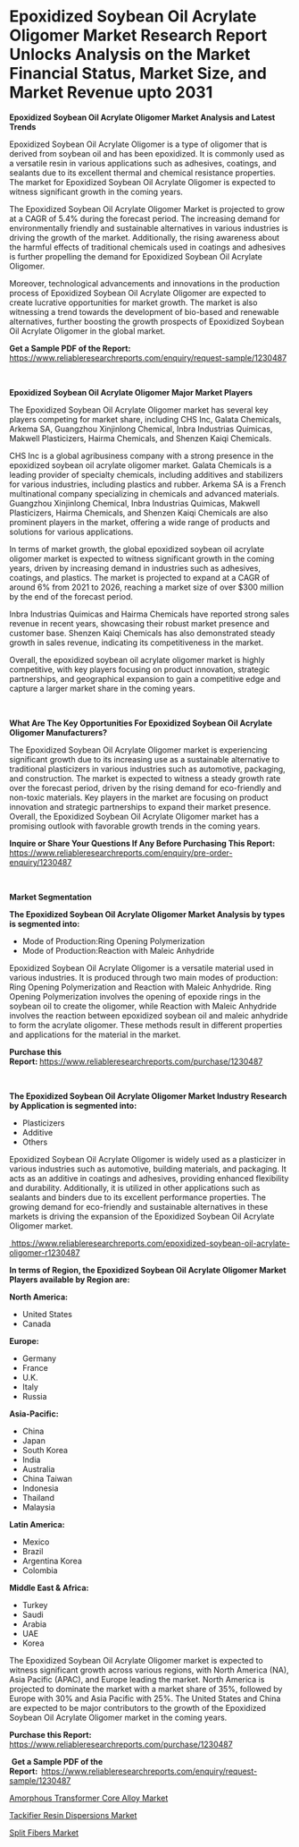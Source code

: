 <p><h1>Epoxidized Soybean Oil Acrylate Oligomer Market Research Report Unlocks Analysis on the Market Financial Status, Market Size, and Market Revenue upto 2031</h1></p><p><strong>Epoxidized Soybean Oil Acrylate Oligomer Market Analysis and Latest Trends</strong></p>
<p><p>Epoxidized Soybean Oil Acrylate Oligomer is a type of oligomer that is derived from soybean oil and has been epoxidized. It is commonly used as a versatile resin in various applications such as adhesives, coatings, and sealants due to its excellent thermal and chemical resistance properties. The market for Epoxidized Soybean Oil Acrylate Oligomer is expected to witness significant growth in the coming years.</p><p>The Epoxidized Soybean Oil Acrylate Oligomer Market is projected to grow at a CAGR of 5.4% during the forecast period. The increasing demand for environmentally friendly and sustainable alternatives in various industries is driving the growth of the market. Additionally, the rising awareness about the harmful effects of traditional chemicals used in coatings and adhesives is further propelling the demand for Epoxidized Soybean Oil Acrylate Oligomer.</p><p>Moreover, technological advancements and innovations in the production process of Epoxidized Soybean Oil Acrylate Oligomer are expected to create lucrative opportunities for market growth. The market is also witnessing a trend towards the development of bio-based and renewable alternatives, further boosting the growth prospects of Epoxidized Soybean Oil Acrylate Oligomer in the global market.</p></p>
<p><strong>Get a Sample PDF of the Report:&nbsp;</strong> <a href="https://www.reliableresearchreports.com/enquiry/request-sample/1230487">https://www.reliableresearchreports.com/enquiry/request-sample/1230487</a></p>
<p>&nbsp;</p>
<p><strong>Epoxidized Soybean Oil Acrylate Oligomer Major Market Players</strong></p>
<p><p>The Epoxidized Soybean Oil Acrylate Oligomer market has several key players competing for market share, including CHS Inc, Galata Chemicals, Arkema SA, Guangzhou Xinjinlong Chemical, Inbra Industrias Quimicas, Makwell Plasticizers, Hairma Chemicals, and Shenzen Kaiqi Chemicals.</p><p>CHS Inc is a global agribusiness company with a strong presence in the epoxidized soybean oil acrylate oligomer market. Galata Chemicals is a leading provider of specialty chemicals, including additives and stabilizers for various industries, including plastics and rubber. Arkema SA is a French multinational company specializing in chemicals and advanced materials. Guangzhou Xinjinlong Chemical, Inbra Industrias Quimicas, Makwell Plasticizers, Hairma Chemicals, and Shenzen Kaiqi Chemicals are also prominent players in the market, offering a wide range of products and solutions for various applications.</p><p>In terms of market growth, the global epoxidized soybean oil acrylate oligomer market is expected to witness significant growth in the coming years, driven by increasing demand in industries such as adhesives, coatings, and plastics. The market is projected to expand at a CAGR of around 6% from 2021 to 2026, reaching a market size of over $300 million by the end of the forecast period.</p><p>Inbra Industrias Quimicas and Hairma Chemicals have reported strong sales revenue in recent years, showcasing their robust market presence and customer base. Shenzen Kaiqi Chemicals has also demonstrated steady growth in sales revenue, indicating its competitiveness in the market.</p><p>Overall, the epoxidized soybean oil acrylate oligomer market is highly competitive, with key players focusing on product innovation, strategic partnerships, and geographical expansion to gain a competitive edge and capture a larger market share in the coming years.</p></p>
<p>&nbsp;</p>
<p><strong>What Are The Key Opportunities For Epoxidized Soybean Oil Acrylate Oligomer Manufacturers?</strong></p>
<p><p>The Epoxidized Soybean Oil Acrylate Oligomer market is experiencing significant growth due to its increasing use as a sustainable alternative to traditional plasticizers in various industries such as automotive, packaging, and construction. The market is expected to witness a steady growth rate over the forecast period, driven by the rising demand for eco-friendly and non-toxic materials. Key players in the market are focusing on product innovation and strategic partnerships to expand their market presence. Overall, the Epoxidized Soybean Oil Acrylate Oligomer market has a promising outlook with favorable growth trends in the coming years.</p></p>
<p><strong>Inquire or Share Your Questions If Any Before Purchasing This Report:</strong> <a href="https://www.reliableresearchreports.com/enquiry/pre-order-enquiry/1230487">https://www.reliableresearchreports.com/enquiry/pre-order-enquiry/1230487</a></p>
<p>&nbsp;</p>
<p><strong>Market Segmentation</strong></p>
<p><strong>The Epoxidized Soybean Oil Acrylate Oligomer Market Analysis by types is segmented into:</strong></p>
<p><ul><li>Mode of Production:Ring Opening Polymerization</li><li>Mode of Production:Reaction with Maleic Anhydride</li></ul></p>
<p><p>Epoxidized Soybean Oil Acrylate Oligomer is a versatile material used in various industries. It is produced through two main modes of production: Ring Opening Polymerization and Reaction with Maleic Anhydride. Ring Opening Polymerization involves the opening of epoxide rings in the soybean oil to create the oligomer, while Reaction with Maleic Anhydride involves the reaction between epoxidized soybean oil and maleic anhydride to form the acrylate oligomer. These methods result in different properties and applications for the material in the market.</p></p>
<p><strong>Purchase this Report:&nbsp;</strong><a href="https://www.reliableresearchreports.com/purchase/1230487">https://www.reliableresearchreports.com/purchase/1230487</a></p>
<p>&nbsp;</p>
<p><strong>The Epoxidized Soybean Oil Acrylate Oligomer Market Industry Research by Application is segmented into:</strong></p>
<p><ul><li>Plasticizers</li><li>Additive</li><li>Others</li></ul></p>
<p><p>Epoxidized Soybean Oil Acrylate Oligomer is widely used as a plasticizer in various industries such as automotive, building materials, and packaging. It acts as an additive in coatings and adhesives, providing enhanced flexibility and durability. Additionally, it is utilized in other applications such as sealants and binders due to its excellent performance properties. The growing demand for eco-friendly and sustainable alternatives in these markets is driving the expansion of the Epoxidized Soybean Oil Acrylate Oligomer market.</p></p>
<p><a href="https://www.reliableresearchreports.com/epoxidized-soybean-oil-acrylate-oligomer-r1230487">&nbsp;https://www.reliableresearchreports.com/epoxidized-soybean-oil-acrylate-oligomer-r1230487</a></p>
<p><strong>In terms of Region, the Epoxidized Soybean Oil Acrylate Oligomer Market Players available by Region are:</strong></p>
<p>
    <p> <strong> North America: </strong>
        <ul>
            <li>United States</li>
            <li>Canada</li>
        </ul>
        </p> 
    <p> <strong> Europe: </strong>
        <ul>
            <li>Germany</li>
            <li>France</li>
            <li>U.K.</li>
            <li>Italy</li>
            <li>Russia</li>
        </ul>
        </p> 
    <p> <strong> Asia-Pacific: </strong>
        <ul>
            <li>China</li>
            <li>Japan</li>
            <li>South Korea</li>
            <li>India</li>
            <li>Australia</li>
            <li>China Taiwan</li>
            <li>Indonesia</li>
            <li>Thailand</li>
            <li>Malaysia</li>
        </ul>
        </p> 
    <p> <strong> Latin America: </strong>
        <ul>
            <li>Mexico</li>
            <li>Brazil</li>
            <li>Argentina Korea</li>
            <li>Colombia</li>
        </ul>
        </p> 
    <p> <strong> Middle East & Africa: </strong>
        <ul>
            <li>Turkey</li>
            <li>Saudi</li>
            <li>Arabia</li>
            <li>UAE</li>
            <li>Korea</li>
        </ul>
    </p>
    </p>
<p><p>The Epoxidized Soybean Oil Acrylate Oligomer market is expected to witness significant growth across various regions, with North America (NA), Asia Pacific (APAC), and Europe leading the market. North America is projected to dominate the market with a market share of 35%, followed by Europe with 30% and Asia Pacific with 25%. The United States and China are expected to be major contributors to the growth of the Epoxidized Soybean Oil Acrylate Oligomer market in the coming years.</p></p>
<p><strong>Purchase this Report: </strong><a href="https://www.reliableresearchreports.com/purchase/1230487">https://www.reliableresearchreports.com/purchase/1230487</a></p>
<p>&nbsp;<strong>Get a Sample PDF of the Report:&nbsp;&nbsp;</strong><a href="https://www.reliableresearchreports.com/enquiry/request-sample/1230487">https://www.reliableresearchreports.com/enquiry/request-sample/1230487</a></p>
<p><strong></strong></p>
<p><p><a href="https://view.publitas.com/reportprime-1/amorphous-transformer-core-alloy-market-size-is-growing-at-cagr-of-4-7-and-this-report-covers-analysis-by-type-application-growth-and-forecast-2024-2031/">Amorphous Transformer Core Alloy Market</a></p><p><a href="https://github.com/kulaberyasin52/Market-Research-Report-List-1/blob/main/tackifier-resin-dispersions-market.md">Tackifier Resin Dispersions Market</a></p><p><a href="https://github.com/emnqcawl19/Market-Research-Report-List-1/blob/main/split-fibers-market.md">Split Fibers Market</a></p></p>